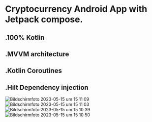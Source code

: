 # Cryptocurrency Android App with Jetpack compose.
## .100% Kotlin
## .MVVM architecture
## .Kotlin Coroutines
## .Hilt Dependency injection
![Bildschirmfoto 2023-05-15 um 15 11 09](https://github.com/Emami-114/Cryptocurrency_App_Jetpack/assets/114245656/0c5f839d-b8a3-46b7-9f62-5be0c2d25d63)
![Bildschirmfoto 2023-05-15 um 15 11 03](https://github.com/Emami-114/Cryptocurrency_App_Jetpack/assets/114245656/3fa12d76-f961-49a4-be52-bc104bf60889)
![Bildschirmfoto 2023-05-15 um 15 10 39](https://github.com/Emami-114/Cryptocurrency_App_Jetpack/assets/114245656/021ba44c-8a27-4e2a-a32b-93d0ba3e4cc2)
![Bildschirmfoto 2023-05-15 um 15 10 50](https://github.com/Emami-114/Cryptocurrency_App_Jetpack/assets/114245656/2fe79515-b475-486c-b5b2-dab0b20a7e2d)

